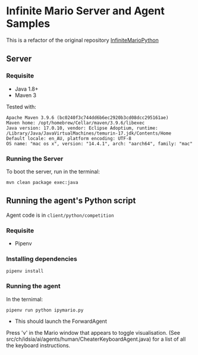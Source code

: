 # Infinite Mario Server and Agent Samples

This is a refactor of the original repository [InfiniteMarioPython](https://github.com/mchldann/InfiniteMarioPython)

## Server

### Requisite

- Java 1.8+
- Maven 3

Tested with:

```
Apache Maven 3.9.6 (bc0240f3c744dd6b6ec2920b3cd08dcc295161ae)
Maven home: /opt/homebrew/Cellar/maven/3.9.6/libexec
Java version: 17.0.10, vendor: Eclipse Adoptium, runtime: /Library/Java/JavaVirtualMachines/temurin-17.jdk/Contents/Home
Default locale: en_AU, platform encoding: UTF-8
OS name: "mac os x", version: "14.4.1", arch: "aarch64", family: "mac"
```

### Running the Server

To boot the server, run in the terminal:

`mvn clean package exec:java`

## Running the agent's Python script

Agent code is in `client/python/competition`

### Requisite

- Pipenv

### Installing dependencies

`pipenv install`

### Running the agent

In the ternimal:

`pipenv run python ipymario.py`

- This should launch the ForwardAgent

Press 'v' in the Mario window that appears to toggle visualisation. (See src/ch/idsia/ai/agents/human/CheaterKeyboardAgent.java) for a list of all the keyboard instructions.
